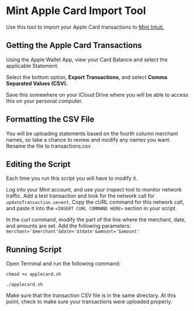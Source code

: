 # Mint Apple Card Import Tool
Use this tool to import your Apple Card transactions to [Mint Intuit.](https://www.mint.com/)

## Getting the Apple Card Transactions
Using the Apple Wallet App, view your Card Balance and select the applicable Statement.

Select the bottom option, **Export Transactions**, and select **Comma Separated Values (CSV).**

Save this somewhere on your iCloud Drive where you will be able to access this on your personal computer.

## Formatting the CSV File
You will be uploading statements based on the fourth column merchant names, so take a chance to review and modify any names you want.
Rename the file to transactions.csv

## Editing the Script
Each time you run this script you will have to modify it. 

Log into your Mint account, and use your inspect tool to monitor network traffic. Add a test transaction and look for the network call for `updateTransaction.xevent`. Copy the cURL command for this network call, and paste it into the `<INSERT CURL COMMAND HERE>` section in your script.

In the curl command, modify the part of the line where the merchant, date, and amounts are set. Add the following parameters:
`merchant='$merchant'&date='$tdate'&amount='$amount'`

## Running Script
Open Terminal and run the following command:

`chmod +x applecard.sh`

`./applecard.sh`

Make sure that the transaction CSV file is in the same directory. At this point, check to make sure your transactions were uploaded properly.
